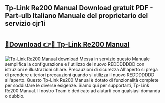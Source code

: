 ## Tp-Link Re200 Manual Download gratuit PDF - Part-ulb Italiano Manuale del proprietario del servizio cjr1i

# <h2><a href="http://dfbihrn.blite.top/?on=Tp-Link+Re200+Manual">🔗Download 👉🔴 Tp-Link Re200 Manual</a></h2>

[![Tp-Link Re200 Manual download](https://i.imgur.com/lujVjoI.png)](http://dfbihrn.blite.top/?on=Tp-Link+Re200+Manual)
Messa in servizio questo Manuale semplifica la configurazione e l'utilizzo del nuovo REDDDDDDD con istruzioni e illustrazioni chiare. Precauzioni di sicurezza All'aperto si prega di prendere ulteriori precauzioni quando si utilizza il nuovo REDDDDDDD all'aperto. Questo Tp-Link Re200 Manual è dotato di funzionalità complete per soddisfare le diverse esigenze. Siamo qui per supportarti, Tp-Link Re200 Manual. Il nostro Team è dedicato ad aiutarti con qualsiasi domanda o dubbio.
